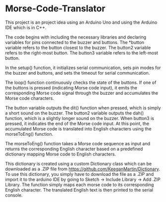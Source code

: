 # Morse-Code-Translator
This project is an project idea using an Arduino Uno and using the Arduino IDE which is in C++. 

The code begins with including the necessary libraries and declaring variables for pins connected to the buzzer and buttons. The *button variable refers to the button closest to the buzzer. The button2 variable refers to the right-most button. The button3 variable refers to the left-most button.

In the setup() function, it initializes serial communication, sets pin modes for the buzzer and buttons, and sets the timeout for serial communication.

The loop() function continuously checks the state of the buttons. If one of the buttons is pressed (indicating Morse code input), it emits the corresponding Morse code signal through the buzzer and accumulates the Morse code characters.

The button variable outputs the dit() function when pressed, which is simply a short sound on the buzzer. The button2 variable outputs the dah() function, which is a slightly longer sound on the buzzer. When button3 is pressed, it indicates the end of the Morse code input. At this point, the accumulated Morse code is translated into English characters using the morseToEng() function.

The morseToEng() function takes a Morse code sequence as input and returns the corresponding English character based on a predefined dictionary mapping Morse code to English characters.

This dictionary is created using a custom Dictionary class which can be downloaded as a .ZIP file from https://github.com/KeeganMartin/Dictionary. To use this dictionary, you simply have to download the file as a .ZIP and import it to the arduino IDE by going to Sketch -> Include Library -> Add .ZIP Library. The function simply maps each morse code to its corresponding English character.
The translated English text is then printed to the serial console.
